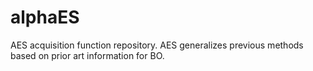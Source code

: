 # alphaES
AES acquisition function repository. AES generalizes previous methods based on prior art information for BO.

